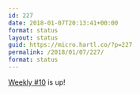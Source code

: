 ```yaml
---
id: 227
date: 2018-01-07T20:13:41+00:00
format: status
layout: status
guid: https://micro.hartl.co/?p=227
permalink: /2018/01/07/227/
format: status
---
```

[Weekly #10](https://hartl.co/2018/01/07/weekly-10.html) is up!